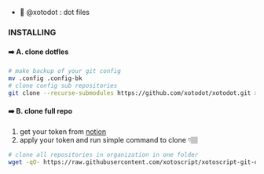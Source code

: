 - 🌱 @xotodot : dot files




### INSTALLING


#### ➡️ A. clone dotfles 
```bash
# make backup of your git config
mv .config .config-bk
# clone config sub repositories
git clone --recurse-submodules https://github.com/xotodot/xotodot.git > /dev/null ~/.config
```

#### ➡️ B. clone full repo
1. get your token from [notion](https://www.notion.so/xotosphere/5403dfd3c8d145088eae43b66e074087?v=5c015ea5f572455681c6be323401e580)
2. apply your token and run simple command to clone 👇🏽

```bash
# clone all repositories in organization in one folder
wget -qO- https://raw.githubusercontent.com/xotoscript/xotoscript-git-orgclone/development/install.sh | bash -s -- --token ghp_xxx --username xotosphere --clean false --organization xotodot
```



